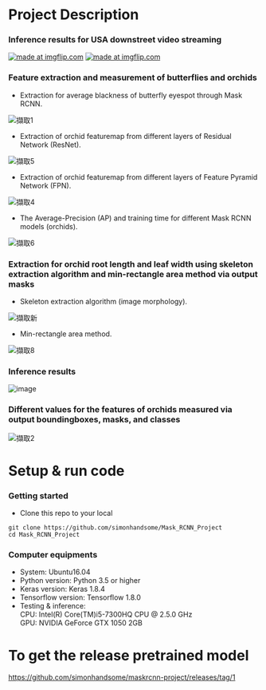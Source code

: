 # Project Description

### Inference results for USA downstreet video streaming

<a href="https://imgflip.com/gif/3hoy1q"><img src="https://i.imgflip.com/3hoy1q.gif" title="made at imgflip.com"/></a>
<a href="https://imgflip.com/gif/3howsk"><img src="https://i.imgflip.com/3howsk.gif" title="made at imgflip.com"/></a>

### Feature extraction and measurement of butterflies and orchids

- Extraction for average blackness of butterfly eyespot through Mask RCNN.

![擷取1](https://user-images.githubusercontent.com/31026907/82220040-b74e0b00-9950-11ea-91df-419cf123ddf2.PNG)

- Extraction of orchid featuremap from different layers of Residual Network (ResNet).

![擷取5](https://user-images.githubusercontent.com/31026907/82219899-853ca900-9950-11ea-8ff9-b1f024486807.PNG)

- Extraction of orchid featuremap from different layers of Feature Pyramid Network (FPN).

![擷取4](https://user-images.githubusercontent.com/31026907/69710629-b1facb00-113a-11ea-808b-15d45ac37bb1.PNG)

- The Average-Precision (AP) and training time for different Mask RCNN models (orchids).

![擷取6](https://user-images.githubusercontent.com/31026907/82221465-9dadc300-9952-11ea-879b-a3925689addd.PNG)

### Extraction for orchid root length and leaf width using skeleton extraction algorithm and min-rectangle area method via output masks

- Skeleton extraction algorithm (image morphology).

![擷取新](https://user-images.githubusercontent.com/31026907/215658947-0ad23de9-fe06-47f1-9746-93e2c995944c.PNG)

- Min-rectangle area method.

![擷取8](https://user-images.githubusercontent.com/31026907/82225372-b371b700-9957-11ea-888c-58620629b87d.PNG)

### Inference results

![image](https://user-images.githubusercontent.com/31026907/69708103-fa63ba00-1135-11ea-807f-002e5ea3c021.png)

### Different values for the features of orchids measured via output boundingboxes, masks, and classes

![擷取2](https://user-images.githubusercontent.com/31026907/69709188-ed47ca80-1137-11ea-814c-f2fd75cd9940.PNG)

# Setup & run code

### Getting started

- Clone this repo to your local

```
git clone https://github.com/simonhandsome/Mask_RCNN_Project
cd Mask_RCNN_Project
```

### Computer equipments

- System: Ubuntu16.04
- Python version: Python 3.5 or higher
- Keras version: Keras 1.8.4
- Tensorflow version: Tensorflow 1.8.0
- Testing & inference: \
  CPU: Intel(R) Core(TM)i5-7300HQ CPU @ 2.5.0 GHz \
  GPU: NVIDIA GeForce GTX 1050 2GB

# To get the release pretrained model
  https://github.com/simonhandsome/maskrcnn-project/releases/tag/1


